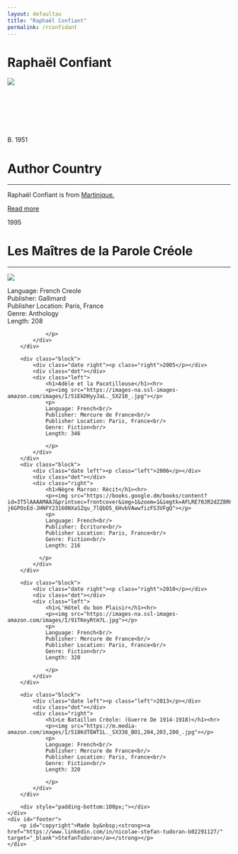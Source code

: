 ```yaml
---
layout: defaultau
title: "Raphaël Confiant"
permalink: /rconfidant
---
```

<!-- partial:index.partial.html -->
<div class="content">
    <h1>  Raphaël Confiant </h1>
    <div class="quote">
        <div><img src="http://ile-en-ile.org/wp-content/uploads/2001/08/confiant.jpg" class="logo"></div>
    </div>
    <div class="timeline">
        <div style="padding-bottom:100px;"></div>
        <div class="block">
            <div class="date right"><p class="right"> B. 1951 </p></div>
            <div class="dot"></div>
            <div class="left first">
            <div class="author_country">
                <h1>Author Country</h1><hr>
            <div class="aclocation"><p> Raphaël Confiant is from <a href="http://localhost:4000/8">Martinique.</a></p></div>
                <div class="acreadmore"><a href="https://fr.wikipedia.org/wiki/Rapha%C3%ABl_Confiant" target="_blank">Read more</a> </div>
            </div>
            </div>
        </div>
        <div class="block">
            <div class="date left"><p class="left">1995</p></div>
            <div class="dot"></div>
            <div class="right">
                <h1>Les Maîtres de la Parole Créole</h1><hr>
                <p><img src="https://m.media-amazon.com/images/I/41mbBi98csL._SX375_BO1,204,203,200_.jpg"></p>
                <p>
                Language: French Creole<br/>
                Publisher: Gallimard<br/>
                Publisher Location: Paris, France<br/>
                Genre: Anthology<br/>
                Length: 208

                </p>
            </div>
        </div>

        <div class="block">
            <div class="date right"><p class="right">2005</p></div>
            <div class="dot"></div>
            <div class="left">
                <h1>Adèle et la Pacotilleuse</h1><hr>
                <p><img src="https://images-na.ssl-images-amazon.com/images/I/51EkDHyyJaL._SX210_.jpg"></p>
                <p>
                Language: French<br/>
                Publisher: Mercure de France<br/>
                Publisher Location: Paris, France<br/>
                Genre: Fiction<br/>
                Length: 346

                </p>
            </div>
        </div>
        <div class="block">
            <div class="date left"><p class="left">2006</p></div>
            <div class="dot"></div>
            <div class="right">
                <h1>Nègre Marron: Rècit</h1><hr>
                <p><img src="https://books.google.dm/books/content?id=3T5lAAAAMAAJ&printsec=frontcover&img=1&zoom=1&imgtk=AFLRE70JR2dZZ8R6HdAawNzWk5fxBAI7Jvz7cvsnZMVh4CU_4US4l9qOeOTl23onQ95osIg9ml7CIgqtdOs9ISq-j6GPOsEd-JHNFY23160NXaSZqu_7lQbD5_6HvbVAwwfizFS3VFgQ"></p>
                <p>
                Language: French<br/>
                Publisher: Écriture<br/>
                Publisher Location: Paris, France<br/>
                Genre: Fiction<br/>
                Length: 216

              </p>
            </div>
        </div>

        <div class="block">
            <div class="date right"><p class="right">2010</p></div>
            <div class="dot"></div>
            <div class="left">
                <h1>L'Hôtel du bon Plaisir</h1><hr>
                <p><img src="https://images-na.ssl-images-amazon.com/images/I/91TKeyRtm7L.jpg"></p>
                <p>
                Language: French<br/>
                Publisher: Mercure de France<br/>
                Publisher Location: Paris, France<br/>
                Genre: Fiction<br/>
                Length: 320

                </p>
            </div>
        </div>

        <div class="block">
            <div class="date left"><p class="left">2013</p></div>
            <div class="dot"></div>
            <div class="right">
                <h1>Le Bataillon Crèole: (Guerre De 1914-1918)</h1><hr>
                <p><img src="https://m.media-amazon.com/images/I/518KdTEWT1L._SX338_BO1,204,203,200_.jpg"></p>
                <p>
                Language: French<br/>
                Publisher: Mercure de France<br/>
                Publisher Location: Paris, France<br/>
                Genre: Fiction<br/>
                Length: 320

                </p>
            </div>
        </div>

        <div style="padding-bottom:100px;"></div>
    </div>
    <div id="footer">
        <p id="copyright">Made by&nbsp;<strong><a href="https://www.linkedin.com/in/nicolae-stefan-tudoran-b02291127/" target="_blank">StefanTudoran</a></strong></p>
    </div>
</div>
<!-- partial -->
  <script src='https://cdnjs.cloudflare.com/ajax/libs/jquery/3.1.1/jquery.min.js'></script><script  src="assets/js/authorscript.js"></script>
</body>
